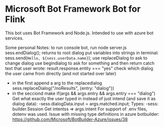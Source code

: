 # Microsoft Bot Framework Bot for Flink
This bot uses Bot Framework and Node.js. Intended to use with azure bot services.



Some personal Notes:
to run console bot, run node server.js
sess.endDialog(); returns to root dialog
put variables into strings in terminal: sess.send(`Hello, ${sess.userData.name}`);
use replaceDialog to ask to change dialog
use begindialog to ask for something and then return
catch text that user wrote: result.response.entity === "yes"
check which dialog the user came from directly (and not started over later)
- in the first append a arg to the replacedialog sess.replaceDialog("/noResults", {entry: "dialog"})
- in the secciond make if(args && args.entry && args.entry === "dialog")
Get what exactly the user typed in instead of just intend (and save it as dialog data):
-sess.dialogData.input = args.matched.input;
Types:
-sess: builder.Session
Get intentss => args.intent
For support of .env files, dotenv was used.
Issue with missing type definitions in azure botbuilder: https://github.com/Microsoft/BotBuilder-Azure/issues/38

